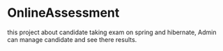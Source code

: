 # OnlineAssessment
this project about candidate taking exam on spring and hibernate, Admin can manage candidate and see there results.
